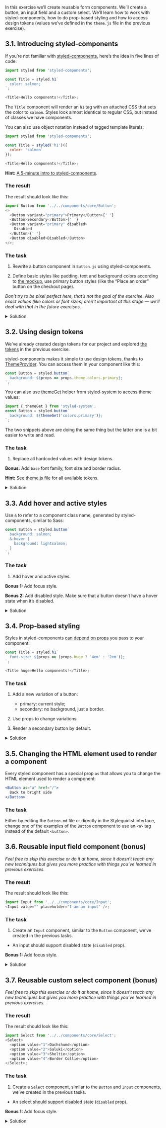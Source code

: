 In this exercise we’ll create reusable form components. We’ll create a button, an input field and a custom select. We’ll learn how to work with styled-components, how to do prop-based styling and how to access design tokens (values we’ve defined in the `theme.js` file in the previous exercise).

## 3.1. Introducing styled-components

If you’re not familiar with [styled-components](https://www.styled-components.com/), here’s the idea in five lines of code:

```js static
import styled from 'styled-components';

const Title = styled.h1`
  color: salmon;
`;

<Title>Hello components!</Title>;
```

The `Title` component will render an `h1` tag with an attached CSS that sets the color to `salmon`. Styles look almost identical to regular CSS, but instead of classes we have components.

You can also use object notation instead of tagged template literals:

```js static
import styled from 'styled-components';

const Title = styled('h1')({
  color: 'salmon'
});

<Title>Hello components!</Title>;
```

**Hint:** [A 5-minute intro to styled-components](https://medium.freecodecamp.org/a-5-minute-intro-to-styled-components-41f40eb7cd55).

### The result

The result should look like this:

```js noeditor
import Button from '../../components/core/Button';
<>
  <Button variant="primary">Primary</Button>{' '}
  <Button>Secondary</Button>{' '}
  <Button variant="primary" disabled>
    Disabled
  </Button>{' '}
  <Button disabled>Disabled</Button>
</>;
```

### The task

1. Rewrite a button component in `Button.js` using styled-components.

2. Define basic styles like padding, text and background colors according to [the mockup](https://component-driven.github.io/component-driven-development/), use primary button styles (like the “Place an order” button on the checkout page).

_Don’t try to be pixel perfect here, that’s not the goal of the exercise. Also exact values (like colors or font sizes) aren’t important at this stage — we’ll deal with that in the future exercises._

<details>
 <summary>Solution</summary>

```js static
import styled from 'styled-components';

const Button = styled.button`
  padding: 8px 16px;
  color: #fff;
  background-color: #8667a8;
  border: 0;
`;

/** @component */
export default Button;
```

</details>

## 3.2. Using design tokens

We’ve already created design tokens for our project and explored [the tokens](https://component-driven.github.io/component-driven-development/styleguide/#/Foundation) in the previous exercise.

styled-components makes it simple to use design tokens, thanks to [ThemeProvider](https://github.com/component-driven/component-driven-development/blob/master/src/ThemeProvider.js). You can access them in your component like this:

```js static
const Button = styled.button`
  background: ${props => props.theme.colors.primary};
`;
```

You can also use [themeGet](https://jxnblk.com/styled-system/api#themeget) helper from styled-system to access theme values:

```js static
import { themeGet } from 'styled-system';
const Button = styled.button`
  background: ${themeGet('colors.primary')};
`;
```

The two snippets above are doing the same thing but the latter one is a bit easier to write and read.

### The task

1. Replace all hardcoded values with design tokens.

**Bonus:** Add `base` font family, font size and border radius.

**Hint:** See [theme.js file](https://github.com/component-driven/component-driven-development/blob/master/src/theme.js) for all available tokens.

<details>
 <summary>Solution</summary>

```js static
import styled from 'styled-components';

const Button = styled.button`
  padding: ${props => props.theme.space[3]} ${props =>
      props.theme.space[4]};
  color: ${props => props.theme.colors.bg};
  background: ${props => props.theme.colors.primary};
  border-radius: ${props => props.theme.radii.base};
  font-family: ${props => props.theme.fonts.base};
  font-size: ${props => props.theme.fontSizes.base};
  border: 0;
`;

/** @component */
export default Button;
```

</details>

## 3.3. Add hover and active styles

Use `&` to refer to a component class name, generated by styled-components, similar to Sass:

```js static
const Button = styled.button`
  background: salmon;
  &:hover {
    background: lightsalmon;
  }
`;
```

### The task

1. Add hover and active styles.

**Bonus 1:** Add focus style.

**Bonus 2:** Add disabled style. Make sure that a button doesn’t have a hover state when it’s disabled.

<details>
 <summary>Solution</summary>

```js static
import styled from 'styled-components';

const Button = styled.button`
  /* Other styles */

  &:hover:enabled,
  &:active {
    background: ${props => props.theme.colors.hover};
    cursor: pointer;
  }

  &:focus {
    outline: 0;
    box-shadow: 0 0 0 2px ${props => props.theme.colors.focus};
  }

  &:disabled {
    opacity: 0.6;
    filter: saturate(60%);
  }
`;

/** @component */
export default Button;
```

</details>

## 3.4. Prop-based styling

Styles in styled-components [can depend on props](https://www.styled-components.com/docs/basics#adapting-based-on-props) you pass to your component:

```js static
const Title = styled.h1`
  font-size: ${props => (props.huge ? '4em' : '2em')};
`;

<Title huge>Hello components!</Title>;
```

### The task

1. Add a new variation of a button:

   - primary: current style;
   - secondary: no background, just a border.

2. Use props to change variations.

3. Render a secondary button by default.

<details>
 <summary>Solution</summary>

```js static
import styled from 'styled-components';

const Button = styled.button`
  /* Other styles */
  color: ${props =>
    props.variant === 'primary'
      ? props.theme.colors.bg
      : props.theme.colors.primary};
  background-color: ${props =>
    props.variant === 'primary'
      ? props.theme.colors.primary
      : 'transparent'};
  border: 1px solid ${props => props.theme.colors.primary};
`;

Button.propTypes = {
  /** Button label */
  children: PropTypes.node,
  /** Button variation */
  variant: PropTypes.oneOf(['primary', 'secondary'])
};

Button.defaultProps = {
  variant: 'secondary'
};

/** @component */
export default Button;
```

</details>

## 3.5. Changing the HTML element used to render a component

Every styled component has a special prop `as` that allows you to change the HTML element used to render a component:

```jsx static
<Button as="a" href="/">
  Back to bright side
</Button>
```

### The task

Either by editing the `Button.md` file or directly in the Styleguidist interface, change one of the examples of the `Button` component to use an `<a>` tag instead of the default `<button>`.

## 3.6. Reusable input field component (bonus)

_Feel free to skip this exercise or do it at home, since it doesn’t teach any new techniques but gives you more practice with things you’ve learned in previous exercises._

### The result

The result should look like this:

```js noeditor
import Input from '../../components/core/Input';
<Input value="" placeholder="I am an input" />;
```

### The task

1. Create an `Input` component, similar to the `Button` component, we’ve created in the previous tasks.

- An input should support disabled state (`disabled` prop).

**Bonus 1:** Add focus style.

<details>
 <summary>Solution</summary>

```js static
import styled from 'styled-components';
import { themeGet } from 'styled-system';

const Input = styled.input`
  box-sizing: border-box;
  display: block;
  margin: 0;
  height: 2.5rem;
  padding: ${themeGet('space.3')};
  border: 1px solid ${themeGet('colors.primary')};
  border-radius: ${themeGet('radii.base')};
  font-family: ${themeGet('fonts.base')};
  font-size: ${themeGet('fontSizes.base')};
  color: ${themeGet('colors.base')};
  background-color: ${themeGet('colors.bg')};

  &:focus {
    outline: 0;
    box-shadow: 0 0 0 2px ${themeGet('colors.focus')};
  }

  &:disabled {
    opacity: 0.6;
    filter: saturate(60%);
  }
`;

/** @component */
export default Input;
```

</details>

## 3.7. Reusable custom select component (bonus)

_Feel free to skip this exercise or do it at home, since it doesn’t teach any new techniques but gives you more practice with things you’ve learned in previous exercises._

### The result

The result should look like this:

```js noeditor
import Select from '../../components/core/Select';
<Select>
  <option value="1">Dachshund</option>
  <option value="2">Saluki</option>
  <option value="3">Sheltie</option>
  <option value="4">Border Collie</option>
</Select>;
```

### The task

1. Create a `Select` component, similar to the `Button` and `Input` components, we’ve created in the previous tasks.

- An select should support disabled state (`disabled` prop).

**Bonus 1:** Add focus style.

<details>
 <summary>Solution</summary>

```js static
import styled from 'styled-components';
import { themeGet } from 'styled-system';
import { getDownArrowIcon } from '../../components/core/Select/icons';

const Select = styled.select`
  appearance: none;
  user-select: none;
  width: ${props => props.fullWidth && '100%'};
  height: 2.5rem;
  padding-top: ${themeGet('space.3')};
  padding-right: ${themeGet('space.5')};
  padding-bottom: ${themeGet('space.3')};
  padding-left: ${themeGet('space.3')};
  border: 1px solid ${themeGet('colors.primary')};
  border-radius: ${themeGet('radii.base')};
  font-family: ${themeGet('fonts.base')};
  font-size: ${themeGet('fontSizes.base')};
  color: ${themeGet('colors.base')};
  background-color: ${themeGet('colors.bg')};

  /* Down arrow icon */
  background-image: ${props =>
    getDownArrowIcon(props.theme.colors.secondary)};
  background-position: center right ${themeGet('space.3')};
  background-repeat: no-repeat;

  &:hover:enabled,
  &:active:enabled,
  &:focus {
    outline: 0;
    box-shadow: 0 0 0 2px ${themeGet('colors.focus')};
    cursor: pointer;
  }

  &:disabled {
    opacity: 0.6;
    filter: saturate(60%);
  }
`;

/** @component */
export default Select;
```

</details>
